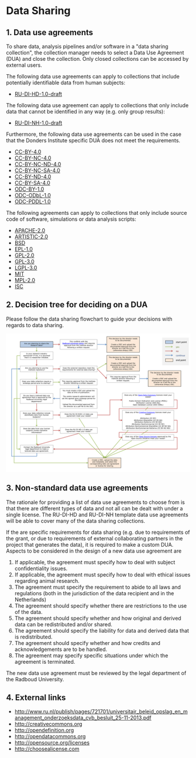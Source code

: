 # Data Sharing

## 1. Data use agreements

To share data, analysis pipelines and/or software in a "data sharing collection", the collection manager needs to select a Data Use Agreement (DUA) and close the collection. Only closed collections can be accessed by external users.

The following data use agreements can apply to collections that include potentially identifiable data from human subjects:

  * [RU-DI-HD-1.0-draft](../agreements/RU-DI-HD-1.0-draft.md)  

The following data use agreement can apply to collections that only include data that cannot be identified in any way (e.g. only group results):

  * [RU-DI-NH-1.0-draft](../agreements/RU-DI-NH-1.0-draft.md)

Furthermore, the following data use agreements can be used in the case that the Donders Institute specific DUA does not meet the requirements.

  * [CC-BY-4.0](../agreements/CC-BY-4.0.md)
  * [CC-BY-NC-4.0](../agreements/CC-BY-NC-4.0.md)
  * [CC-BY-NC-ND-4.0](../agreements/CC-BY-NC-ND-4.0.md)
  * [CC-BY-NC-SA-4.0](../agreements/CC-BY-NC-SA-4.0.md)
  * [CC-BY-ND-4.0](../agreements/CC-BY-ND-4.0.md)
  * [CC-BY-SA-4.0](../agreements/CC-BY-SA-4.0.md)
  * [ODC-BY-1.0](../agreements/ODC-BY-1.0.md)
  * [ODC-ODbL-1.0](../agreements/ODC-ODbL-1.0.md)
  * [ODC-PDDL-1.0](../agreements/ODC-PDDL-1.0.md)

The following agreements can apply to collections that only include source code of software, simulations or data analysis scripts:

  * [APACHE-2.0](../agreements/APACHE-2.0.md)
  * [ARTISTIC-2.0](../agreements/ARTISTIC-2.0.md)
  * [BSD](../agreements/BSD.md)
  * [EPL-1.0](../agreements/EPL-1.0.md)
  * [GPL-2.0](../agreements/GPL-2.0.md)
  * [GPL-3.0](../agreements/GPL-3.0.md)
  * [LGPL-3.0](../agreements/LGPL-3.0.md)
  * [MIT](../agreements/MIT.md)
  * [MPL-2.0](../agreements/MPL-2.0.md)
  * [ISC](../agreements/ISC.md)

## 2. Decision tree for deciding on a DUA

Please follow the data sharing flowchart to guide your decisions with regards to data sharing.

  ![](figures/dsc_flowchart.png)

## 3. Non-standard data use agreements

The rationale for providing a list of data use agreements to choose from is that there are different types of data and not all can be dealt with under a single license. The RU-DI-HD and RU-DI-NH template data use agreements will be able to cover many of the data sharing collections.

If the are specific requirements for data sharing (e.g. due to requirements of the grant, or due to requirements of external collaborating partners in the project that generates the data), it is required to make a custom DUA. Aspects to be considered in the design of a new data use agreement are

1.	If applicable, the agreement must specify how to deal with subject confidentiality issues.
2.	If applicable, the agreement must specify how to deal with ethical issues regarding animal research.
3.	The agreement must  specify the requirement to abide to all laws and regulations (both in the jurisdiction of the data recipient and in the Netherlands)
4.	The agreement should specify whether there are restrictions to the use of the data.
5.	The agreement should specify whether and how original and derived data can be redistributed and/or shared.
6.  The agreement should specify the liability for data and derived data that is redistributed.
7.	The agreement should specify whether and how credits and acknowledgements are to be handled.
8.	The agreement may specify specific situations under which the agreement is terminated.

The new data use agreement must be reviewed by the legal department of the Radboud University.


## 4. External links

  * http://www.ru.nl/publish/pages/721701/universitair_beleid_opslag_en_management_onderzoeksdata_cvb_besluit_25-11-2013.pdf
  * http://creativecommons.org
  * http://opendefinition.org
  * http://opendatacommons.org
  * http://opensource.org/licenses
  * http://choosealicense.com
